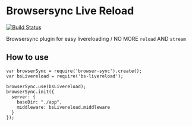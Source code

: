 Browsersync Live Reload
=========================
[![Build Status](https://travis-ci.org/yaeda/bs-livereload.svg)](https://travis-ci.org/yaeda/bs-livereload)

Browsersync plugin for easy livereloading / NO MORE `reload` AND `stream`


How to use
-------------------------

```
var browserSync = require('browser-sync').create();
var bsLivereload = require('bs-livereload');

browserSync.use(bsLivereload);
browserSync.init({
  server: {
    baseDir: "./app",
    middleware: bsLivereload.middleware
  }
});
```
